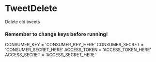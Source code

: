 # TweetDelete
Delete old tweets

### Remember to change keys before running!
CONSUMER_KEY = 'CONSUMER_KEY_HERE'
CONSUMER_SECRET = 'CONSUMER_SECRET_HERE'
ACCESS_TOKEN = 'ACCESS_TOKEN_HERE'
ACCESS_SECRET = 'ACCESS_SECRET_HERE'